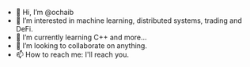 - 👋 Hi, I’m @ochaib
- 👀 I’m interested in machine learning, distributed systems, trading and DeFi.
- 🌱 I’m currently learning C++ and more...
- 💞️ I’m looking to collaborate on anything.
- 📫 How to reach me: I'll reach you.

<!---
ochaib/ochaib is a ✨ special ✨ repository because its `README.md` (this file) appears on your GitHub profile.
You can click the Preview link to take a look at your changes.
--->
